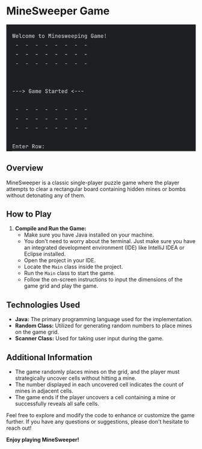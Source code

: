# MineSweeper Game

![Welcome](static/Screenshot.png)

## Overview

MineSweeper is a classic single-player puzzle game where the player attempts to clear a rectangular board containing hidden mines or bombs without detonating any of them.

## How to Play

1. **Compile and Run the Game:**
   - Make sure you have Java installed on your machine.
   - You don't need to worry about the terminal. Just make sure you have an integrated development environment (IDE) like IntelliJ IDEA or Eclipse installed.
   - Open the project in your IDE.
   - Locate the `Main` class inside the project.
   - Run the `Main` class to start the game.
   - Follow the on-screen instructions to input the dimensions of the game grid and play the game.

## Technologies Used

- **Java:** The primary programming language used for the implementation.
- **Random Class:** Utilized for generating random numbers to place mines on the game grid.
- **Scanner Class:** Used for taking user input during the game.

## Additional Information

- The game randomly places mines on the grid, and the player must strategically uncover cells without hitting a mine.
- The number displayed in each uncovered cell indicates the count of mines in adjacent cells.
- The game ends if the player uncovers a cell containing a mine or successfully reveals all safe cells.

Feel free to explore and modify the code to enhance or customize the game further. If you have any questions or suggestions, please don't hesitate to reach out!

**Enjoy playing MineSweeper!**
